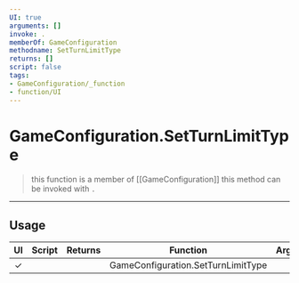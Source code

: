 ```yaml
---
UI: true
arguments: []
invoke: .
memberOf: GameConfiguration
methodname: SetTurnLimitType
returns: []
script: false
tags:
- GameConfiguration/_function
- function/UI
---
```

# GameConfiguration.SetTurnLimitType
> this function is a member of [[GameConfiguration]]
> this method can be invoked with `.`
-----
## Usage
|  UI | Script | Returns | Function | Arguments |
|:---:|:------:|-------:|:--------:|:---------|
|✓| ||GameConfiguration.SetTurnLimitType||
